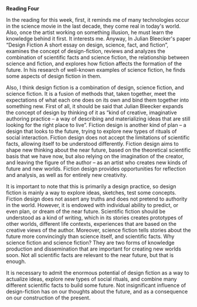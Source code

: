 **Reading Four**

In the reading for this week, first, it reminds me of many technologies occur in the science movie in the last decade, they come real in today's world. Also, once the artist working on something illusion, he must learn the knowledge behind it first. It interests me. Anyway, In Julian Bleecker's paper “Design Fiction A short essay on design, science, fact, and fiction”, examines the concept of design-fiction, reviews and analyzes the combination of scientific facts and science fiction, the relationship between science and fiction, and explores how fiction affects the formation of the future. In his research of well-known examples of science fiction, he finds some aspects of design fiction in them.

Also, I think design fiction is a combination of design, science fiction, and science fiction. It is a fusion of methods that, taken together, meet the expectations of what each one does on its own and bind them together into something new. First of all, it should be said that Julian Bleecker expands the concept of design by thinking of it as “kind of creative, imaginative authoring practice – a way of describing and materializing ideas that are still looking for the right place to live”. Fiction design is another kind of plan – a design that looks to the future, trying to explore new types of rituals of social interaction. Fiction design does not accept the limitations of scientific facts, allowing itself to be understood differently. Fiction design aims to shape new thinking about the near future, based on the theoretical scientific basis that we have now, but also relying on the imagination of the creator, and leaving the figure of the author – as an artist who creates new kinds of future and new worlds. Fiction design provides opportunities for reflection and analysis, as well as for entirely new creativity.

It is important to note that this is primarily a design practice, so design fiction is mainly a way to explore ideas, sketches, test some concepts. Fiction design does not assert any truths and does not pretend to authority in the world. However, it is endowed with individual ability to predict, or even plan, or dream of the near future. Scientific fiction should be understood as a kind of writing, which in its stories creates prototypes of other worlds, different life contexts, experiences that are based on the creative views of the author. Moreover, science fiction tells stories about the future more convincingly than science itself, and scientific facts. Why science fiction and science fiction? They are two forms of knowledge production and dissemination that are important for creating new worlds soon. Not all scientific facts are relevant to the near future, but that is enough.

It is necessary to admit the enormous potential of design fiction as a way to actualize ideas, explore new types of social rituals, and combine many different scientific facts to build some future. Not insignificant influence of design-fiction has on our thoughts about the future, and as a consequence on our construction of the present.
